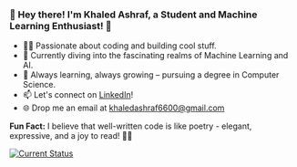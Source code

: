 ### 🚀 Hey there! I'm Khaled Ashraf, a Student and Machine Learning Enthusiast! 🌟

- 👨‍💻 Passionate about coding and building cool stuff.
- 🤖 Currently diving into the fascinating realms of Machine Learning and AI.
- 🌱 Always learning, always growing – pursuing a degree in Computer Science.
- 📫 Let's connect on [LinkedIn](https://www.linkedin.com/in/khaled-ashraf-38b604221/)!
- 🌐 Drop me an email at khaledashraf6600@gmail.com

**Fun Fact:** I believe that well-written code is like poetry - elegant, expressive, and a joy to read! 📜✨

[![Current Status](https://img.shields.io/badge/Current%20Status-Coding%20Wonderland-blueviolet)](https://github.com/your-username)

